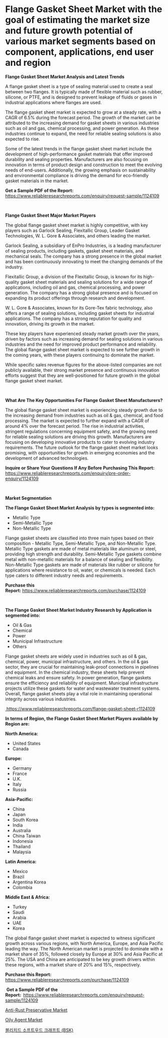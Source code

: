 <p><h1>Flange Gasket Sheet Market with the goal of estimating the market size and future growth potential of various market segments based on component, applications, end user and region</h1></p><p><strong>Flange Gasket Sheet Market Analysis and Latest Trends</strong></p>
<p><p>A flange gasket sheet is a type of sealing material used to create a seal between two flanges. It is typically made of flexible material such as rubber, silicone, or PTFE, and is designed to prevent leakage of fluids or gases in industrial applications where flanges are used.</p><p>The flange gasket sheet market is expected to grow at a steady rate, with a CAGR of 6.5% during the forecast period. The growth of the market can be attributed to the increasing demand for gasket sheets in various industries such as oil and gas, chemical processing, and power generation. As these industries continue to expand, the need for reliable sealing solutions is also expected to rise.</p><p>Some of the latest trends in the flange gasket sheet market include the development of high-performance gasket materials that offer improved durability and sealing properties. Manufacturers are also focusing on innovation in terms of product design and construction to meet the evolving needs of end-users. Additionally, the growing emphasis on sustainability and environmental compliance is driving the demand for eco-friendly gasket materials in the market.</p></p>
<p><strong>Get a Sample PDF of the Report:&nbsp;</strong> <a href="https://www.reliableresearchreports.com/enquiry/request-sample/1124109">https://www.reliableresearchreports.com/enquiry/request-sample/1124109</a></p>
<p>&nbsp;</p>
<p><strong>Flange Gasket Sheet Major Market Players</strong></p>
<p><p>The global flange gasket sheet market is highly competitive, with key players such as Garlock Sealing, Flexitallic Group, Leader Gasket Technologies, W. L. Gore & Associates, and others leading the market.</p><p>Garlock Sealing, a subsidiary of EnPro Industries, is a leading manufacturer of sealing products, including gaskets, gasket sheet materials, and mechanical seals. The company has a strong presence in the global market and has been continuously innovating to meet the changing demands of the industry.</p><p>Flexitallic Group, a division of the Flexitallic Group, is known for its high-quality gasket sheet materials and sealing solutions for a wide range of applications, including oil and gas, chemical processing, and power generation. The company has a strong global presence and is focused on expanding its product offerings through research and development.</p><p>W. L. Gore & Associates, known for its Gore-Tex fabric technology, also offers a range of sealing solutions, including gasket sheets for industrial applications. The company has a strong reputation for quality and innovation, driving its growth in the market.</p><p>These key players have experienced steady market growth over the years, driven by factors such as increasing demand for sealing solutions in various industries and the need for improved product performance and reliability. The global flange gasket sheet market is expected to see further growth in the coming years, with these players continuing to dominate the market.</p><p>While specific sales revenue figures for the above-listed companies are not publicly available, their strong market presence and continuous innovation efforts suggest that they are well-positioned for future growth in the global flange gasket sheet market.</p></p>
<p>&nbsp;</p>
<p><strong>What Are The Key Opportunities For Flange Gasket Sheet Manufacturers?</strong></p>
<p><p>The global flange gasket sheet market is experiencing steady growth due to the increasing demand from industries such as oil & gas, chemical, and food processing. The market is expected to further expand with a CAGR of around 4% over the forecast period. The rise in industrial activities, stringent regulations concerning equipment safety, and the growing need for reliable sealing solutions are driving this growth. Manufacturers are focusing on developing innovative products to cater to evolving industry requirements. The future outlook for the flange gasket sheet market looks promising, with opportunities for growth in emerging economies and the development of advanced technologies.</p></p>
<p><strong>Inquire or Share Your Questions If Any Before Purchasing This Report:</strong> <a href="https://www.reliableresearchreports.com/enquiry/pre-order-enquiry/1124109">https://www.reliableresearchreports.com/enquiry/pre-order-enquiry/1124109</a></p>
<p>&nbsp;</p>
<p><strong>Market Segmentation</strong></p>
<p><strong>The Flange Gasket Sheet Market Analysis by types is segmented into:</strong></p>
<p><ul><li>Metallic Type</li><li>Semi-Metallic Type</li><li>Non-Metallic Type</li></ul></p>
<p><p>Flange gasket sheets are classified into three main types based on their composition - Metallic Type, Semi-Metallic Type, and Non-Metallic Type. Metallic Type gaskets are made of metal materials like aluminum or steel, providing high strength and durability. Semi-Metallic Type gaskets combine metal with non-metallic materials for a balance of sealing and flexibility. Non-Metallic Type gaskets are made of materials like rubber or silicone for applications where resistance to oil, water, or chemicals is needed. Each type caters to different industry needs and requirements.</p></p>
<p><strong>Purchase this Report:&nbsp;</strong><a href="https://www.reliableresearchreports.com/purchase/1124109">https://www.reliableresearchreports.com/purchase/1124109</a></p>
<p>&nbsp;</p>
<p><strong>The Flange Gasket Sheet Market Industry Research by Application is segmented into:</strong></p>
<p><ul><li>Oil & Gas</li><li>Chemical</li><li>Power</li><li>Municipal Infrastructure</li><li>Others</li></ul></p>
<p><p>Flange gasket sheets are widely used in industries such as oil & gas, chemical, power, municipal infrastructure, and others. In the oil & gas sector, they are crucial for maintaining leak-proof connections in pipelines and equipment. In the chemical industry, these sheets help prevent chemical leaks and ensure safety. In power generation, flange gaskets ensure the efficiency and reliability of equipment. Municipal infrastructure projects utilize these gaskets for water and wastewater treatment systems. Overall, flange gasket sheets play a vital role in maintaining operational integrity across various industries.</p></p>
<p><a href="https://www.reliableresearchreports.com/flange-gasket-sheet-r1124109">&nbsp;https://www.reliableresearchreports.com/flange-gasket-sheet-r1124109</a></p>
<p><strong>In terms of Region, the Flange Gasket Sheet Market Players available by Region are:</strong></p>
<p>
    <p> <strong> North America: </strong>
        <ul>
            <li>United States</li>
            <li>Canada</li>
        </ul>
        </p> 
    <p> <strong> Europe: </strong>
        <ul>
            <li>Germany</li>
            <li>France</li>
            <li>U.K.</li>
            <li>Italy</li>
            <li>Russia</li>
        </ul>
        </p> 
    <p> <strong> Asia-Pacific: </strong>
        <ul>
            <li>China</li>
            <li>Japan</li>
            <li>South Korea</li>
            <li>India</li>
            <li>Australia</li>
            <li>China Taiwan</li>
            <li>Indonesia</li>
            <li>Thailand</li>
            <li>Malaysia</li>
        </ul>
        </p> 
    <p> <strong> Latin America: </strong>
        <ul>
            <li>Mexico</li>
            <li>Brazil</li>
            <li>Argentina Korea</li>
            <li>Colombia</li>
        </ul>
        </p> 
    <p> <strong> Middle East & Africa: </strong>
        <ul>
            <li>Turkey</li>
            <li>Saudi</li>
            <li>Arabia</li>
            <li>UAE</li>
            <li>Korea</li>
        </ul>
    </p>
    </p>
<p><p>The global flange gasket sheet market is expected to witness significant growth across various regions, with North America, Europe, and Asia Pacific leading the way. The North American market is projected to dominate with a market share of 35%, followed closely by Europe at 30% and Asia Pacific at 25%. The USA and China are anticipated to be key growth drivers within these regions, with a market share of 20% and 15%, respectively.</p></p>
<p><strong>Purchase this Report: </strong><a href="https://www.reliableresearchreports.com/purchase/1124109">https://www.reliableresearchreports.com/purchase/1124109</a></p>
<p>&nbsp;<strong>Get a Sample PDF of the Report:&nbsp;&nbsp;</strong><a href="https://www.reliableresearchreports.com/enquiry/request-sample/1124109">https://www.reliableresearchreports.com/enquiry/request-sample/1124109</a></p>
<p><strong></strong></p>
<p><p><a href="https://github.com/mauripalmi/Market-Research-Report-List-4/blob/main/anti-rust-preservative-market.md">Anti-Rust Preservative Market</a></p><p><a href="https://github.com/gulaimolin/Market-Research-Report-List-5/blob/main/oily-agent-market.md">Oily Agent Market</a></p><p><a href="https://github.com/rifqimuhammad018/Market-Research-Report-List-1/blob/main/1128349146007.md">블리치드 소프트우드 크래프트 (BSK)</a></p></p>